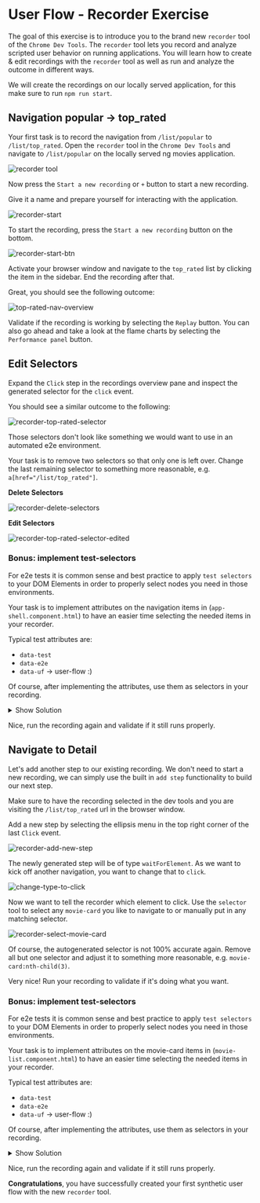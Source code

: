 # User Flow - Recorder Exercise

The goal of this exercise is to introduce you to the brand new `recorder` tool of the `Chrome Dev Tools`.
The `recorder` tool lets you record and analyze scripted user behavior on running applications.
You will learn how to create & edit recordings with the `recorder` tool as well as run and analyze
the outcome in different ways.

We will create the recordings on our locally served application, for this
make sure to run `npm run start`.

## Navigation popular -> top_rated

Your first task is to record the navigation from `/list/popular` to `/list/top_rated`.
Open the `recorder` tool in the `Chrome Dev Tools` and navigate to `/list/popular` on
the locally served ng movies application.

![recorder tool](images/user-flow/user-flow-recorder.png)

Now press the `Start a new recording` or `+` button to start a new recording.

Give it a name and prepare yourself for interacting with the application.

![recorder-start](images/user-flow/recorder-start.png)

To start the recording, press the `Start a new recording` button on the bottom.

![recorder-start-btn](images/user-flow/recorder-start-btn.png)

Activate your browser window and navigate to the `top_rated` list by clicking
the item in the sidebar. End the recording after that.

Great, you should see the following outcome:

![top-rated-nav-overview](images/user-flow/recorder-top-rated-nav-overview.png)

Validate if the recording is working by selecting the `Replay` button. You can also go
ahead and take a look at the flame charts by selecting the `Performance panel` button.

## Edit Selectors

Expand the `Click` step in the recordings overview pane and inspect the generated selector
for the `click` event. 

You should see a similar outcome to the following:

![recorder-top-rated-selector](images/user-flow/recorder-top-rated-selector.png)

Those selectors don't look like something we would want to use in an automated e2e environment.

Your task is to remove two selectors so that only one is left over.
Change the last remaining selector to something more reasonable, e.g. `a[href="/list/top_rated"]`.

**Delete Selectors**  

![recorder-delete-selectors](images/user-flow/recorder-delete-selectors.png)

**Edit Selectors**

![recorder-top-rated-selector-edited](images/user-flow/recorder-top-rated-selector-edited.png)

### Bonus: implement test-selectors

For e2e tests it is common sense and best practice to apply `test selectors` to your DOM Elements
in order to properly select nodes you need in those environments.

Your task is to implement attributes on the navigation items in (`app-shell.component.html`)
to have an easier time selecting the needed items in your recorder.

Typical test attributes are:
* `data-test`
* `data-e2e`
* `data-uf` -> user-flow :)

Of course, after implementing the attributes, use them as selectors in your recording.

<details>
  <summary>Show Solution</summary>

```html
<!--app-shell.component.html-->

<a
  class="navigation--link"
  data-test="top_rated"
  [routerLink]="['/list', 'top_rated']"
  routerLinkActive="active"
>
  <div class="navigation--menu-item">
    <svg-icon class="navigation--menu-item-icon" name="top_rated"></svg-icon>
    Top Rated
  </div>
</a>

```

</details>

Nice, run the recording again and validate if it still runs properly.

## Navigate to Detail

Let's add another step to our existing recording. We don't need to start a new recording,
we can simply use the built in `add step` functionality to build our next step.

Make sure to have the recording selected in the dev tools and you are visiting the 
`/list/top_rated` url in the browser window.

Add a new step by selecting the ellipsis menu in the top right corner of the last `Click` event.

![recorder-add-new-step](images/user-flow/recorder-add-new-step.png)

The newly generated step will be of type `waitForElement`. As we want to
kick off another navigation, you want to change that to `click`.

![change-type-to-click](images/user-flow/recorder-change-type-to-click.png)

Now we want to tell the recorder which element to click.
Use the `selector` tool to select any `movie-card` you like to navigate to or manually
put in any matching selector.

![recorder-select-movie-card](images/user-flow/recorder-select-movie-card.png)

Of course, the autogenerated selector is not 100% accurate again. Remove all but one selector
and adjust it to something more reasonable, e.g. `movie-card:nth-child(3)`.

Very nice! Run your recording to validate if it's doing what you want.

### Bonus: implement test-selectors

For e2e tests it is common sense and best practice to apply `test selectors` to your DOM Elements
in order to properly select nodes you need in those environments.

Your task is to implement attributes on the movie-card items in (`movie-list.component.html`)
to have an easier time selecting the needed items in your recorder.

Typical test attributes are:
* `data-test`
* `data-e2e`
* `data-uf` -> user-flow :)

Of course, after implementing the attributes, use them as selectors in your recording.

<details>
  <summary>Show Solution</summary>

```html
<!--movie-list.component.html-->

<div class="movie-list" #movieList>
  <movie-card
    (selected)="navToDetail($event)"
    [movie]="movie"
    [attr.data-test]="movie.id"
    *ngFor="let movie of movies">

  </movie-card>
</div>


```

</details>

Nice, run the recording again and validate if it still runs properly.

**Congratulations**, you have successfully created your first synthetic user flow with the
new `recorder` tool.
